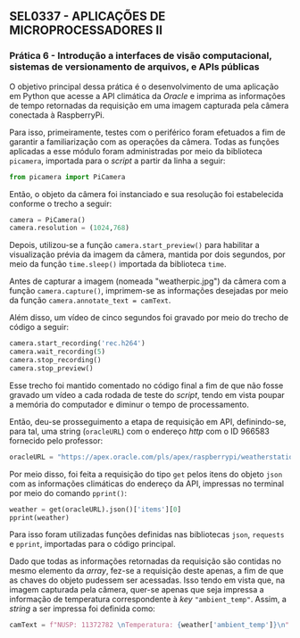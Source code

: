 ## SEL0337 - APLICAÇÕES DE MICROPROCESSADORES II

### Prática 6 - Introdução a interfaces de visão computacional, sistemas de versionamento de arquivos, e APIs públicas

O objetivo principal dessa prática é o desenvolvimento de uma aplicação em Python que acesse a API climática da *Oracle* e imprima as informações de tempo retornadas da requisição em uma imagem capturada pela câmera conectada à RaspberryPi.

Para isso, primeiramente, testes com o periférico foram efetuados a fim de garantir a familiarização com as operações da câmera. Todas as funções aplicadas a esse módulo foram administradas por meio da biblioteca `picamera`, importada para o *script* a partir da linha a seguir:

```python
from picamera import PiCamera
```

Então, o objeto da câmera foi instanciado e sua resolução foi estabelecida conforme o trecho a seguir:

```python
camera = PiCamera()
camera.resolution = (1024,768)
```

Depois, utilizou-se a função `camera.start_preview()` para habilitar a visualização prévia da imagem da câmera, mantida por dois segundos, por meio da função `time.sleep()` importada da biblioteca `time`.

Antes de capturar a imagem (nomeada "weatherpic.jpg") da câmera com a função `camera.capture()`, imprimem-se as informações desejadas por meio da função `camera.annotate_text = camText`.

Além disso, um vídeo de cinco segundos foi gravado por meio do trecho de código a seguir:

```python
camera.start_recording('rec.h264')
camera.wait_recording(5)
camera.stop_recording()
camera.stop_preview()
```

Esse trecho foi mantido comentado no código final a fim de que não fosse gravado um vídeo a cada rodada de teste do *script*, tendo em vista poupar a memória do computador e diminur o tempo de processamento.

Então, deu-se prosseguimento a etapa de requisição em API, definindo-se, para tal, uma string (`oracleURL`) com o endereço *http* com o ID 966583 fornecido pelo professor:

```python
oracleURL = "https://apex.oracle.com/pls/apex/raspberrypi/weatherstation/getlatestmeasurements/966583"
```

Por meio disso, foi feita a requisição do tipo `get` pelos itens do objeto `json` com as informações climáticas do endereço da API, impressas no terminal por meio do comando `pprint()`:

```python
weather = get(oracleURL).json()['items'][0]
pprint(weather)
```

Para isso foram utilizadas funções definidas nas bibliotecas `json`, `requests` e `pprint`, importadas para o código principal.

Dado que todas as informações retornadas da requisição são contidas no mesmo elemento da *array*, fez-se a requisição deste apenas, a fim de que as chaves do objeto pudessem ser acessadas. Isso tendo em vista que, na imagem capturada pela câmera, quer-se apenas que seja impressa a informação de temperatura correspondente à *key* `"ambient_temp"`. Assim, a *string* a ser impressa foi definida como:

```python
camText = f"NUSP: 11372782 \nTemperatura: {weather['ambient_temp']}\n"
```
